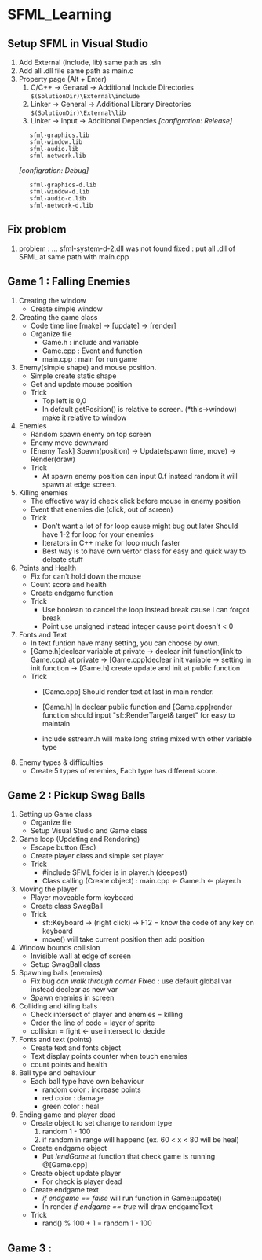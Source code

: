 # SFML_Learning
## Setup SFML in Visual Studio 
1. Add External (include, lib) same path as .sln
2. Add all .dll file same path as main.c 
3. Property page (Alt + Enter)
	1. C/C++ -> Genaral -> Additional Include Directories
	```$(SolutionDir)\External\include```
	2. Linker -> General -> Additional Library Directories 
	```$(SolutionDir)\External\lib```
	3. Linker -> Input -> Additional Depencies
	*[configration: Release]*
	```sfml-system.lib
	   sfml-graphics.lib
  	   sfml-window.lib
	   sfml-audio.lib
	   sfml-network.lib
	```
	*[configration: Debug]*
	```sfml-system-d.lib
	   sfml-graphics-d.lib
  	   sfml-window-d.lib
	   sfml-audio-d.lib
	   sfml-network-d.lib
	```


## Fix problem
1. problem : ... sfml-system-d-2.dll was not found 
   fixed   : put all .dll of SFML at same path with main.cpp		


## Game 1 : Falling Enemies 
1. Creating the window
	- Create simple window
2. Creating the game class
	- Code time line [make] -> [update] -> [render]
	- Organize file
		- Game.h   : include and variable
		- Game.cpp : Event and function
		- main.cpp : main for run game
3. Enemy(simple shape) and mouse position.
	- Simple create static shape
	- Get and update mouse position
	- Trick 
		- Top left is 0,0
		- In default getPosition() is relative to screen.
	      (*this->window) make it relative to window 
4. Enemies
	- Random spawn enemy on top screen
	- Enemy move downward 
	- [Enemy Task] Spawn(position) -> Update(spawn time, move) -> Render(draw)
	- Trick
		- At spawn enemy position can input 0.f instead random it will spawn at edge screen.
5. Killing enemies
	- The effective way id check click before mouse in enemy position
	- Event that enemies die (click, out of screen)
	- Trick
		- Don't want a lot of for loop cause might bug out later
		  Should have 1-2 for loop for your enemies
		- Iterators in C++ make for loop much faster 
		- Best way is to have own vertor class for easy and quick way to deleate stuff
6. Points and Health
	- Fix for can't hold down the mouse
	- Count score and health
	- Create endgame function
	- Trick
		- Use boolean to cancel the loop instead break cause i can forgot break
		- Point use unsigned instead integer cause point doesn't < 0
7. Fonts and Text
	- In text funtion have many setting, you can choose by own.
	- [Game.h]declear variable at private -> declear init function(link to Game.cpp) at private -> [Game.cpp]declear init variable -> setting in init function -> [Game.h] create update and init at public function
	- Trick
		- [Game.cpp] Should render text at last in main render.

		- [Game.h] In declear public function and [Game.cpp]render function should input "sf::RenderTarget& target" for easy to maintain
		- include sstream.h will make long string mixed with other variable type
8. Enemy types & difficulties
	- Create 5 types of enemies, Each type has different score.



## Game 2 : Pickup Swag Balls
1. Setting up Game class
	- Organize file
	- Setup Visual Studio and Game class 
2. Game loop (Updating and Rendering)
	- Escape button (Esc)
	- Create player class and simple set player
	- Trick 
		- \#include SFML folder is in player.h (deepest)
		- Class calling (Create object) : main.cpp <- Game.h <- player.h  		
3. Moving the player
	- Player moveable form keyboard
	- Create class SwagBall
	- Trick 
		- sf::Keyboard -> (right click) -> F12 = know the code of any key on keyboard
		- move() will take current position then add position
4. Window bounds collision
	- Invisible wall at edge of screen
	- Setup SwagBall class
5. Spawning balls (enemies)
	- Fix bug _can walk through corner_ 
	  Fixed : use default global var instead declear as new var
	- Spawn enemies in screen
6. Colliding and kiling balls
	- Check intersect of player and enemies = killing
	- Order the line of code = layer of sprite
	- collision = fight <- use intersect to decide
7. Fonts and text (points)
	- Create text and fonts object 
	- Text display points counter when touch enemies
	- count points and health
8. Ball type and behaviour
	- Each ball type have own behaviour
		- random color : increase points
		- red color    : damage
		- green color  : heal
9. Ending game and player dead
	- Create object to set change to random type 
		1. random 1 - 100
 		2. if random in range will happend (ex. 60 < x < 80 will be heal)
	- Create endgame object 
		- Put _!endGame_ at function that check game is running @[Game.cpp]
	- Create object update player
		- For check is player dead
	- Create endgame text
		- _if endgame == false_ will run function in Game::update()
		- In render _if endgame == true_ will draw endgameText
	- Trick 
		- rand() % 100 + 1 = random 1 - 100

## Game 3 :
	

	
